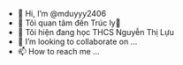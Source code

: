 - 👋 Hi, I’m @mduyyy2406
- 👀 Tôi quan tâm đến Trúc ly💖
- 🌱 Tôi hiện đang học  THCS Nguyễn Thị Lựu
- 💞️ I’m looking to collaborate on ...
- 📫 How to reach me ...

<!---
mduyyy2406/mduyyy2406 is a ✨ special ✨ repository because its `README.md` (this file) appears on your GitHub profile.
You can click the Preview link to take a look at your changes.
--->
